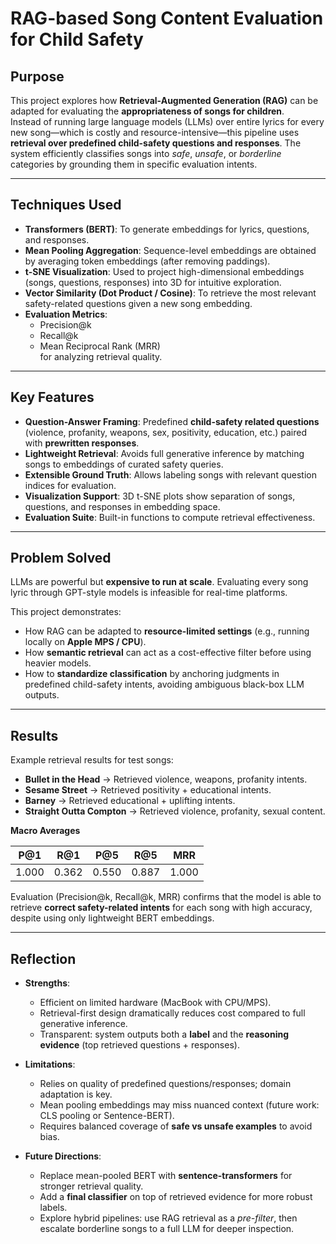 # RAG-based Song Content Evaluation for Child Safety

## Purpose
This project explores how **Retrieval-Augmented Generation (RAG)** can be adapted for evaluating the **appropriateness of songs for children**.  
Instead of running large language models (LLMs) over entire lyrics for every new song—which is costly and resource-intensive—this pipeline uses **retrieval over predefined child-safety questions and responses**. The system efficiently classifies songs into *safe*, *unsafe*, or *borderline* categories by grounding them in specific evaluation intents.

---

## Techniques Used
- **Transformers (BERT)**: To generate embeddings for lyrics, questions, and responses.
- **Mean Pooling Aggregation**: Sequence-level embeddings are obtained by averaging token embeddings (after removing paddings).
- **t-SNE Visualization**: Used to project high-dimensional embeddings (songs, questions, responses) into 3D for intuitive exploration.
- **Vector Similarity (Dot Product / Cosine)**: To retrieve the most relevant safety-related questions given a new song embedding.
- **Evaluation Metrics**: 
  - Precision@k
  - Recall@k
  - Mean Reciprocal Rank (MRR)  
  for analyzing retrieval quality.

---

## Key Features
- **Question-Answer Framing**: Predefined **child-safety related questions** (violence, profanity, weapons, sex, positivity, education, etc.) paired with **prewritten responses**.
- **Lightweight Retrieval**: Avoids full generative inference by matching songs to embeddings of curated safety queries.
- **Extensible Ground Truth**: Allows labeling songs with relevant question indices for evaluation.
- **Visualization Support**: 3D t-SNE plots show separation of songs, questions, and responses in embedding space.
- **Evaluation Suite**: Built-in functions to compute retrieval effectiveness.

---

## Problem Solved
LLMs are powerful but **expensive to run at scale**. Evaluating every song lyric through GPT-style models is infeasible for real-time platforms.  

This project demonstrates:
- How RAG can be adapted to **resource-limited settings** (e.g., running locally on **Apple MPS / CPU**).
- How **semantic retrieval** can act as a cost-effective filter before using heavier models.
- How to **standardize classification** by anchoring judgments in predefined child-safety intents, avoiding ambiguous black-box LLM outputs.

---

## Results
Example retrieval results for test songs:

- **Bullet in the Head** → Retrieved violence, weapons, profanity intents.  
- **Sesame Street** → Retrieved positivity + educational intents.  
- **Barney** → Retrieved educational + uplifting intents.  
- **Straight Outta Compton** → Retrieved violence, profanity, sexual content.  

**Macro Averages**

| P@1   | R@1   | P@5   | R@5   | MRR   |
|-------|-------|-------|-------|-------|
| 1.000 | 0.362 | 0.550 | 0.887 | 1.000 |
Evaluation (Precision@k, Recall@k, MRR) confirms that the model is able to retrieve **correct safety-related intents** for each song with high accuracy, despite using only lightweight BERT embeddings.</br>

---

## Reflection
- **Strengths**:  
  - Efficient on limited hardware (MacBook with CPU/MPS).  
  - Retrieval-first design dramatically reduces cost compared to full generative inference.  
  - Transparent: system outputs both a **label** and the **reasoning evidence** (top retrieved questions + responses).  

- **Limitations**:  
  - Relies on quality of predefined questions/responses; domain adaptation is key.  
  - Mean pooling embeddings may miss nuanced context (future work: CLS pooling or Sentence-BERT).  
  - Requires balanced coverage of **safe vs unsafe examples** to avoid bias.  

- **Future Directions**:  
  - Replace mean-pooled BERT with **sentence-transformers** for stronger retrieval quality.  
  - Add a **final classifier** on top of retrieved evidence for more robust labels.  
  - Explore hybrid pipelines: use RAG retrieval as a *pre-filter*, then escalate borderline songs to a full LLM for deeper inspection.


